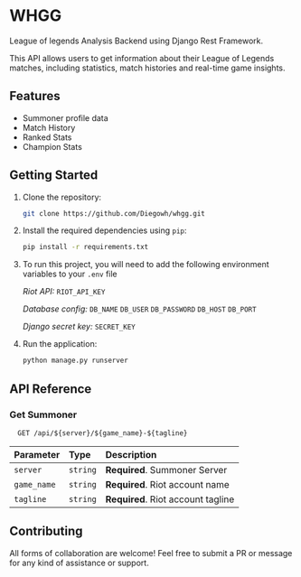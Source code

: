 
# WHGG

League of legends Analysis Backend using Django Rest Framework.

This API allows users to get information about their League of Legends matches, including statistics, match histories and real-time game insights.

## Features

* Summoner profile data
* Match History
* Ranked Stats
* Champion Stats

## Getting Started

1. Clone the repository:

    ```bash
    git clone https://github.com/Diegowh/whgg.git
    ```

2. Install the required dependencies using `pip`:

    ```bash
    pip install -r requirements.txt
    ```

3. To run this project, you will need to add the following environment variables to your `.env` file

    *Riot API:*
    `RIOT_API_KEY`

    *Database config:*
    `DB_NAME`
    `DB_USER`
    `DB_PASSWORD`
    `DB_HOST`
    `DB_PORT`

    *Django secret key:*
    `SECRET_KEY`

4. Run the application:

    ```bash
    python manage.py runserver
    ```

## API Reference

### Get Summoner

```http
  GET /api/${server}/${game_name}-${tagline}
```

| Parameter | Type     | Description                |
| :-------- | :------- | :------------------------- |
| `server` | `string` | **Required**. Summoner Server |
| `game_name` | `string` | **Required**. Riot account name |
| `tagline` | `string` | **Required**. Riot account tagline |

## Contributing

All forms of collaboration are welcome! Feel free to submit a PR or message for any kind of assistance or support.
